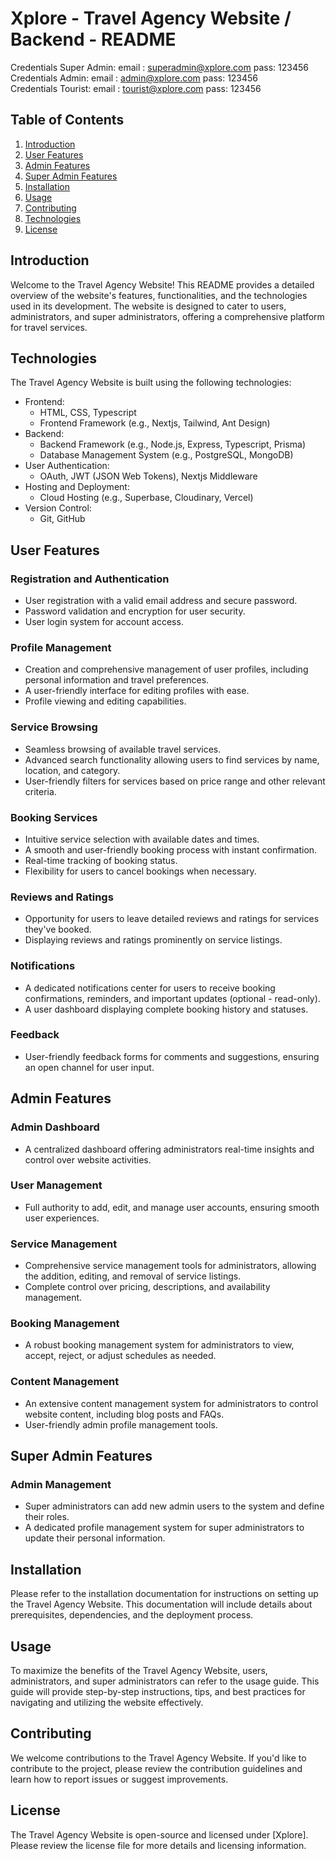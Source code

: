 # Xplore - Travel Agency Website / Backend - README

Credentials Super Admin:
email : superadmin@xplore.com
pass: 123456
<br />
Credentials Admin:
email : admin@xplore.com
pass: 123456
<br />
Credentials Tourist:
email : tourist@xplore.com
pass: 123456
<br />

## Table of Contents

1. [Introduction](#introduction)
2. [User Features](#user-features)
3. [Admin Features](#admin-features)
4. [Super Admin Features](#super-admin-features)
5. [Installation](#installation)
6. [Usage](#usage)
7. [Contributing](#contributing)
8. [Technologies](#technologies)
9. [License](#license)

## Introduction

Welcome to the Travel Agency Website! This README provides a detailed overview of the website's features, functionalities, and the technologies used in its development. The website is designed to cater to users, administrators, and super administrators, offering a comprehensive platform for travel services.

## Technologies

The Travel Agency Website is built using the following technologies:

- Frontend:
  - HTML, CSS, Typescript
  - Frontend Framework (e.g., Nextjs, Tailwind, Ant Design)
- Backend:
  - Backend Framework (e.g., Node.js, Express, Typescript, Prisma)
  - Database Management System (e.g., PostgreSQL, MongoDB)
- User Authentication:
  - OAuth, JWT (JSON Web Tokens), Nextjs Middleware
- Hosting and Deployment:
  - Cloud Hosting (e.g., Superbase, Cloudinary, Vercel)
- Version Control:
  - Git, GitHub

## User Features

### Registration and Authentication

- User registration with a valid email address and secure password.
- Password validation and encryption for user security.
- User login system for account access.

### Profile Management

- Creation and comprehensive management of user profiles, including personal information and travel preferences.
- A user-friendly interface for editing profiles with ease.
- Profile viewing and editing capabilities.

### Service Browsing

- Seamless browsing of available travel services.
- Advanced search functionality allowing users to find services by name, location, and category.
- User-friendly filters for services based on price range and other relevant criteria.

### Booking Services

- Intuitive service selection with available dates and times.
- A smooth and user-friendly booking process with instant confirmation.
- Real-time tracking of booking status.
- Flexibility for users to cancel bookings when necessary.

### Reviews and Ratings

- Opportunity for users to leave detailed reviews and ratings for services they've booked.
- Displaying reviews and ratings prominently on service listings.

### Notifications

- A dedicated notifications center for users to receive booking confirmations, reminders, and important updates (optional - read-only).
- A user dashboard displaying complete booking history and statuses.

### Feedback

- User-friendly feedback forms for comments and suggestions, ensuring an open channel for user input.

## Admin Features

### Admin Dashboard

- A centralized dashboard offering administrators real-time insights and control over website activities.

### User Management

- Full authority to add, edit, and manage user accounts, ensuring smooth user experiences.

### Service Management

- Comprehensive service management tools for administrators, allowing the addition, editing, and removal of service listings.
- Complete control over pricing, descriptions, and availability management.

### Booking Management

- A robust booking management system for administrators to view, accept, reject, or adjust schedules as needed.

### Content Management

- An extensive content management system for administrators to control website content, including blog posts and FAQs.
- User-friendly admin profile management tools.

## Super Admin Features

### Admin Management

- Super administrators can add new admin users to the system and define their roles.
- A dedicated profile management system for super administrators to update their personal information.

## Installation

Please refer to the installation documentation for instructions on setting up the Travel Agency Website. This documentation will include details about prerequisites, dependencies, and the deployment process.

## Usage

To maximize the benefits of the Travel Agency Website, users, administrators, and super administrators can refer to the usage guide. This guide will provide step-by-step instructions, tips, and best practices for navigating and utilizing the website effectively.

## Contributing

We welcome contributions to the Travel Agency Website. If you'd like to contribute to the project, please review the contribution guidelines and learn how to report issues or suggest improvements.

## License

The Travel Agency Website is open-source and licensed under [Xplore]. Please review the license file for more details and licensing information.
